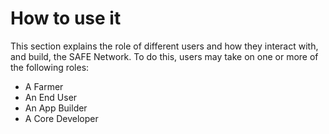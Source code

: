 # How to use it

This section explains the role of different users and how they interact with, and build, the SAFE Network. To do this, users may take on one or more of the following roles:

* A Farmer
* An End User
* An App Builder
* A Core Developer


